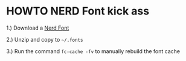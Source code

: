 # HOWTO NERD Font kick ass

1.) Download a [Nerd Font](http://nerdfonts.com/)

2.) Unzip and copy to `~/.fonts`

3.) Run the command `fc-cache -fv` to manually rebuild the font cache
